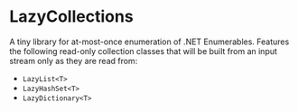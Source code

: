 # LazyCollections

A tiny library for at-most-once enumeration of .NET Enumerables. Features the following read-only collection classes that will be built from an input stream only as they are read from:
- `LazyList<T>`
- `LazyHashSet<T>`
- `LazyDictionary<T>`
